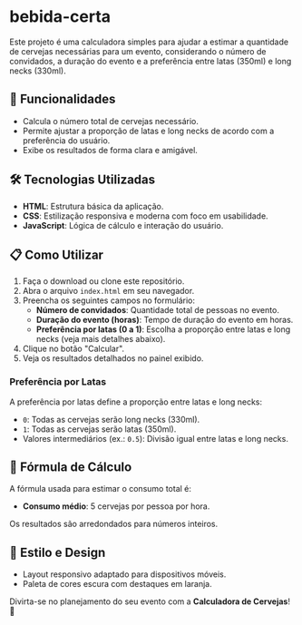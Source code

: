 # bebida-certa

Este projeto é uma calculadora simples para ajudar a estimar a quantidade de cervejas necessárias para um evento, considerando o número de convidados, a duração do evento e a preferência entre latas (350ml) e long necks (330ml).

## 🚀 Funcionalidades

- Calcula o número total de cervejas necessário.
- Permite ajustar a proporção de latas e long necks de acordo com a preferência do usuário.
- Exibe os resultados de forma clara e amigável.

## 🛠️ Tecnologias Utilizadas

- **HTML**: Estrutura básica da aplicação.
- **CSS**: Estilização responsiva e moderna com foco em usabilidade.
- **JavaScript**: Lógica de cálculo e interação do usuário.

## 📋 Como Utilizar

1. Faça o download ou clone este repositório.
2. Abra o arquivo `index.html` em seu navegador.
3. Preencha os seguintes campos no formulário:
   - **Número de convidados**: Quantidade total de pessoas no evento.
   - **Duração do evento (horas)**: Tempo de duração do evento em horas.
   - **Preferência por latas (0 a 1)**: Escolha a proporção entre latas e long necks (veja mais detalhes abaixo).
4. Clique no botão "Calcular".
5. Veja os resultados detalhados no painel exibido.

### Preferência por Latas
A preferência por latas define a proporção entre latas e long necks:
- `0`: Todas as cervejas serão long necks (330ml).
- `1`: Todas as cervejas serão latas (350ml).
- Valores intermediários (ex.: `0.5`): Divisão igual entre latas e long necks.

## 🧮 Fórmula de Cálculo

A fórmula usada para estimar o consumo total é:

- **Consumo médio**: 5 cervejas por pessoa por hora.

Os resultados são arredondados para números inteiros.

## 🎨 Estilo e Design

- Layout responsivo adaptado para dispositivos móveis.
- Paleta de cores escura com destaques em laranja.


Divirta-se no planejamento do seu evento com a **Calculadora de Cervejas**! 🍺


